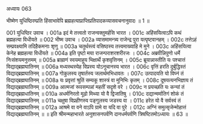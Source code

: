 अध्यायः 063

भीष्मेण युधिष्ठिरम्प्रति हिंसाभावेपि ब्रह्महत्याप्राप्तिप्रतिपादकव्यासवचनानुवादः ॥ 1 ॥
	
001	युधिष्ठिर उवाच ।
001a	इदं मे तत्त्वतो राजन्वक्तुमर्हसि भारत ।
001c	अहिंसयित्वाऽपि कथं ब्रह्महत्या विधीयते ॥
002	भीष्म उवाच ।
002a	व्यासमामन्त्र्य राजेन्द्र पुरा यत्पृष्टवानहम् ।
002c	तत्तेऽहं सम्प्रवक्ष्यामि तदिहैकमनाः शृणु ॥
003a	चतुर्थस्त्वं वसिष्ठस्य तत्त्वमाख्याहि मे मुने ।
003c	अहिंसयित्वा केनेह ब्रह्महत्या विधीयते ॥
004a	इति पृष्टो मया राजन्पराशरशरीरजः ।
004c	अब्रवीन्निपुणो धर्मे निःसंशयमनुत्तमम् ॥
005a	ब्राह्मणं स्वयमाहूय भिक्षार्थे कृशवृत्तिनम् ।
005c	ब्रूयान्नास्तीति यः पश्चात्तं विद्याद्ब्रह्मघातिनम् ॥
006a	मध्यस्थस्येह विप्रस्य योऽनूचानस्य भारत ।
006c	वृत्तिं हरति दुर्बुद्धिस्तं विद्याद्ब्रह्मघातिनम् ॥
007a	गोकुलस्य तृषार्तस्य जलार्थमभिधावतः ।
007c	उत्पादयति यो विघ्नं तं विद्याद्ब्रह्मघातिनम् ॥
008a	यः प्रवृत्तां श्रुतिं सम्यकू शास्त्रं वा मुनिभिः कृतम् ।
008c	दूषयत्यनभिज्ञाय तं विद्याद्ब्रह्मघातिनम् ॥
009a	आत्मजां रूपसम्पन्नां महतीं सदृशे वरे ।
009c	न प्रयच्छति यः कन्यां तं विद्याद्ब्रह्मधातिनम् ॥
010a	अधर्मनिरतो मूढो मिथ्या यो वै द्विजातिषु ।
010c	दद्यान्मर्मातिगं शोकं तं विद्याद्ब्रह्मघातिनम् ॥
011a	चक्षुषा विप्रहीणस्य पङ्गुलस्य जडस्य वा ।
011c	हरेत यो वै सर्वस्वं तं विद्याद्ब्रह्मघातिनम् ॥
012a	आश्रमे वा वने वाऽपि ग्रामे वा यदि वा पुरे ।
012c	अग्निं समुत्सृजेन्मोहात्तं विद्याद्ब्रह्मघातिनम् ॥ ॥
इति श्रीमन्महाभारते अनुशासनपर्वणि दानधर्मपर्वणि त्रिषष्टितमोऽध्यायः ॥ 63 ॥
